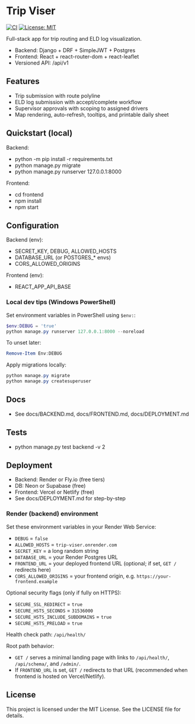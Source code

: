 # Trip Viser

[![CI](https://github.com/PetitKwoba/trip_viser/actions/workflows/ci.yml/badge.svg)](https://github.com/PetitKwoba/trip_viser/actions/workflows/ci.yml)
[![License: MIT](https://img.shields.io/badge/license-MIT-green.svg)](LICENSE)

Full-stack app for trip routing and ELD log visualization.

- Backend: Django + DRF + SimpleJWT + Postgres
- Frontend: React + react-router-dom + react-leaflet
- Versioned API: /api/v1

## Features
- Trip submission with route polyline
- ELD log submission with accept/complete workflow
- Supervisor approvals with scoping to assigned drivers
- Map rendering, auto-refresh, tooltips, and printable daily sheet

## Quickstart (local)

Backend:
- python -m pip install -r requirements.txt
- python manage.py migrate
- python manage.py runserver 127.0.0.1:8000

Frontend:
- cd frontend
- npm install
- npm start

## Configuration
Backend (env):
- SECRET_KEY, DEBUG, ALLOWED_HOSTS
- DATABASE_URL (or POSTGRES_* envs)
- CORS_ALLOWED_ORIGINS

Frontend (env):
- REACT_APP_API_BASE

### Local dev tips (Windows PowerShell)

Set environment variables in PowerShell using `$env:`:

```powershell
$env:DEBUG = 'true'
python manage.py runserver 127.0.0.1:8000 --noreload
```

To unset later:

```powershell
Remove-Item Env:DEBUG
```

Apply migrations locally:

```powershell
python manage.py migrate
python manage.py createsuperuser
```

## Docs
- See docs/BACKEND.md, docs/FRONTEND.md, docs/DEPLOYMENT.md

## Tests
- python manage.py test backend -v 2

## Deployment
- Backend: Render or Fly.io (free tiers)
- DB: Neon or Supabase (free)
- Frontend: Vercel or Netlify (free)
- See docs/DEPLOYMENT.md for step-by-step

### Render (backend) environment

Set these environment variables in your Render Web Service:

- `DEBUG` = `false`
- `ALLOWED_HOSTS` = `trip-viser.onrender.com`
- `SECRET_KEY` = a long random string
- `DATABASE_URL` = your Render Postgres URL
- `FRONTEND_URL` = your deployed frontend URL (optional; if set, `GET /` redirects here)
- `CORS_ALLOWED_ORIGINS` = your frontend origin, e.g. `https://your-frontend.example`

Optional security flags (only if fully on HTTPS):

- `SECURE_SSL_REDIRECT` = `true`
- `SECURE_HSTS_SECONDS` = `31536000`
- `SECURE_HSTS_INCLUDE_SUBDOMAINS` = `true`
- `SECURE_HSTS_PRELOAD` = `true`

Health check path: `/api/health/`

Root path behavior:

- `GET /` serves a minimal landing page with links to `/api/health/`, `/api/schema/`, and `/admin/`.
- If `FRONTEND_URL` is set, `GET /` redirects to that URL (recommended when frontend is hosted on Vercel/Netlify).

## License

This project is licensed under the MIT License. See the LICENSE file for details.